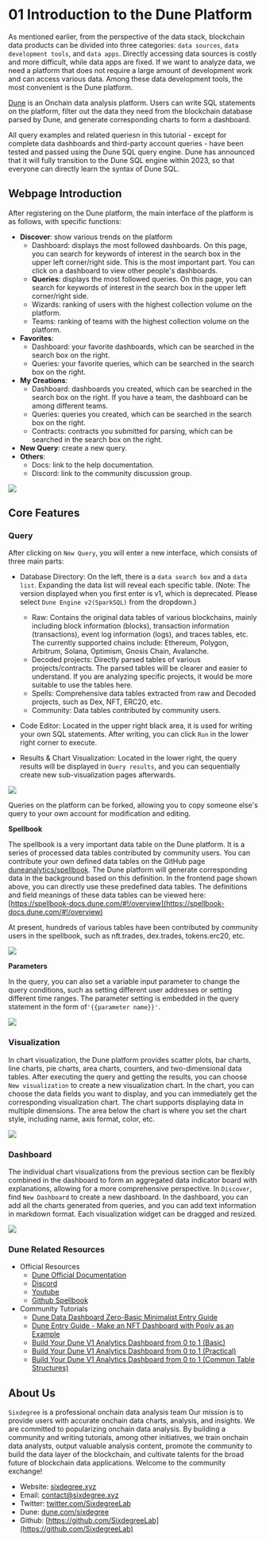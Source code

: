 # 01 Introduction to the Dune Platform #
As mentioned earlier, from the perspective of the data stack, 
blockchain data products can be divided into three categories: 
`data sources`, `data development tools`, and `data apps`. 
Directly accessing data sources is costly and more difficult, 
while data apps are fixed. If we want to analyze data, 
we need a platform that does not require a large amount of development work 
and can access various data. Among these data development tools, 
the most convenient is the Dune platform.

[Dune](https://dune.com/) is an Onchain data analysis platform. 
Users can write SQL statements on the platform, filter out the data they need 
from the blockchain database parsed by Dune, and generate corresponding charts 
to form a dashboard.

All query examples and related queriesn in this tutorial - except for complete data dashboards and third-party account queries - have been tested and passed using the Dune SQL query engine. Dune has announced that it will fully transition to the Dune SQL engine within 2023, so that everyone can directly learn the syntax of Dune SQL.

## Webpage Introduction

After registering on the Dune platform, the main interface of the platform is as follows,
with specific functions:

- **Discover**: show various trends on the platform
  - Dashboard: displays the most followed dashboards. 
    On this page, you can search for keywords of interest in the search box 
    in the upper left corner/right side. This is the most important part.
    You can click on a dashboard to view other people's dashboards.
  - **Queries**: displays the most followed queries. On this page, 
    you can search for keywords of interest in the search box in the 
    upper left corner/right side.
  - Wizards: ranking of users with the highest collection volume on the platform.
  - Teams: ranking of teams with the highest collection volume on the platform.
- **Favorites**:
  - Dashboard: your favorite dashboards, which can be searched in the search box 
    on the right.
  - Queries: your favorite queries, which can be searched in the search box on the right.
- **My Creations**:
  - Dashboard: dashboards you created, which can be searched in the search box 
    on the right. If you have a team, the dashboard can be among different teams.
  - Queries: queries you created, which can be searched in the search box on the right.
  - Contracts: contracts you submitted for parsing, which can be searched 
    in the search box on the right.
- **New Query**: create a new query.
- **Others**:
  - Docs: link to the help documentation.
  - Discord: link to the community discussion group.

![](img/main-page.png)

## Core Features

### Query

After clicking on `New Query`, you will enter a new interface, 
which consists of three main parts:

- Database Directory: On the left, there is a `data search box` and a `data list`.
  Expanding the data list will reveal each specific table. 
  (Note: The version displayed when you first enter is v1, which is deprecated. 
  Please select `Dune Engine v2(SparkSQL)` from the dropdown.)
  - Raw: Contains the original data tables of various blockchains, 
    mainly including block information (blocks), transaction information (transactions),
    event log information (logs), and traces tables, etc. 
    The currently supported chains include: Ethereum, Polygon, Arbitrum, Solana, Optimism,
    Gnosis Chain, Avalanche.
  - Decoded projects: Directly parsed tables of various projects/contracts. 
    The parsed tables will be clearer and easier to understand. 
    If you are analyzing specific projects, it would be more suitable to use the tables 
    here.
  - Spells: Comprehensive data tables extracted from raw and Decoded projects, 
    such as Dex, NFT, ERC20, etc.
  - Community: Data tables contributed by community users.

- Code Editor: Located in the upper right black area, 
  it is used for writing your own SQL statements. 
  After writing, you can click `Run` in the lower right corner to execute.
- Results & Chart Visualization: Located in the lower right, 
  the query results will be displayed in `Query results`, 
  and you can sequentially create new sub-visualization pages afterwards.

![](img/query-page.png)

Queries on the platform can be forked, allowing you to copy someone else's query 
to your own account for modification and editing.

**Spellbook**

The spellbook is a very important data table on the Dune platform. It is a series 
of processed data tables contributed by community users. You can contribute your 
own defined data tables on the GitHub 
page [duneanalytics/spellbook](https://github.com/duneanalytics/spellbook). 
The Dune platform will generate corresponding data in the background based on 
this definition. In the frontend page shown above, you can directly use these 
predefined data tables. The definitions and field meanings of these data tables 
can be viewed here: [https://spellbook-docs.dune.com/#!/overview](https://spellbook-docs.dune.com/#!/overview)

At present, hundreds of various tables have been contributed by community users 
in the spellbook, such as nft.trades, dex.trades, tokens.erc20, etc.

![](img/spellbook.png)

**Parameters**

In the query, you can also set a variable input parameter to change the query conditions,
such as setting different user addresses or setting different time ranges. 
The parameter setting is embedded in the query statement in the form of`'{{parameter name}}'`.

![](img/query-params.png)

### Visualization

In chart visualization, the Dune platform provides scatter plots, bar charts, 
line charts, pie charts, area charts, counters, and two-dimensional data tables. 
After executing the query and getting the results, you can choose `New visualization` 
to create a new visualization chart. In the chart, you can choose the data fields 
you want to display, and you can immediately get the corresponding visualization chart. 
The chart supports displaying data in multiple dimensions. 
The area below the chart is where you set the chart style, including name, axis format,
color, etc.

![](img/visualization.png)

### Dashboard

The individual chart visualizations from the previous section can be 
flexibly combined in the dashboard to form an aggregated data indicator board 
with explanations, allowing for a more comprehensive perspective. 
In `Discover`, find `New Dashboard` to create a new dashboard. 
In the dashboard, you can add all the charts generated from queries, 
and you can add text information in markdown format. 
Each visualization widget can be dragged and resized.

![](img/dashboard.png)

### Dune Related Resources
- Official Resources
  - [Dune Official Documentation](https://dune.com/docs/)
  - [Discord](https://discord.com/invite/ErrzwBz)
  - [Youtube](https://www.youtube.com/channel/UCPrm9d2hLd_YxSExH7oRyAg)
  - [Github Spellbook](https://github.com/duneanalytics/spellbook)
- Community Tutorials
  - [Dune Data Dashboard Zero-Basic Minimalist Entry Guide](https://twitter.com/gm365/status/1525013340459716608)
  - [Dune Entry Guide - Make an NFT Dashboard with Pooly as an Example](https://mirror.xyz/0xa741296A1E9DDc3D6Cf431B73C6225cFb5F6693a/iVzr5bGcGKKCzuvl902P05xo7fxc2qWfqfIHwmCXDI4)
  - [Build Your Dune V1 Analytics Dashboard from 0 to 1 (Basic)](https://mirror.xyz/0xbi.eth/6cbedGOx0GwZdvuxHeyTAgn333jaT34y-2qryvh8Fio)
  - [Build Your Dune V1 Analytics Dashboard from 0 to 1 (Practical)](https://mirror.xyz/0xbi.eth/603BIaKXn7s2_7A84oayY_Fn5XUPh6zDsv2OlQTdzCg)
  - [Build Your Dune V1 Analytics Dashboard from 0 to 1 (Common Table Structures)](https://mirror.xyz/0xbi.eth/uSr336PzXtqMuE_LPBewbJ1CHN2oUs40-TDET2rnkqU)


## About Us

`Sixdegree` is a professional onchain data analysis team Our mission is to provide users with accurate onchain data charts, analysis, and insights. We are committed to popularizing onchain data analysis. By building a community and writing tutorials, among other initiatives, we train onchain data analysts, output valuable analysis content, promote the community to build the data layer of the blockchain, and cultivate talents for the broad future of blockchain data applications. Welcome to the community exchange!

- Website: [sixdegree.xyz](https://sixdegree.xyz)
- Email: [contact@sixdegree.xyz](mailto:contact@sixdegree.xyz)
- Twitter: [twitter.com/SixdegreeLab](https://twitter.com/SixdegreeLab)
- Dune: [dune.com/sixdegree](https://dune.com/sixdegree)
- Github: [https://github.com/SixdegreeLab](https://github.com/SixdegreeLab)


